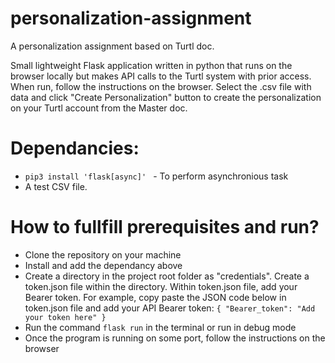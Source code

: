 # personalization-assignment
A personalization assignment based on Turtl doc. 

Small lightweight Flask application written in python that runs on the browser locally but makes API calls to the Turtl system with prior access. When run, follow the instructions on the browser. Select the .csv file with data and click "Create Personalization" button to create the personalization on your Turtl account from the Master doc.


# Dependancies:
- ```pip3 install 'flask[async]' ``` - To perform asynchronious task
- A test CSV file.

# How to fullfill prerequisites and run?
- Clone the repository on your machine
- Install and add the dependancy above
- Create a directory in the project root folder as "credentials". Create a token.json file within the directory. Within token.json file, add your Bearer token. For example, copy paste the JSON code below in token.json file and add your API Bearer token:
```{ "Bearer_token": "Add your token here" } ```
- Run the command ```flask run``` in the terminal or run in debug mode
- Once the program is running on some port, follow the instructions on the browser